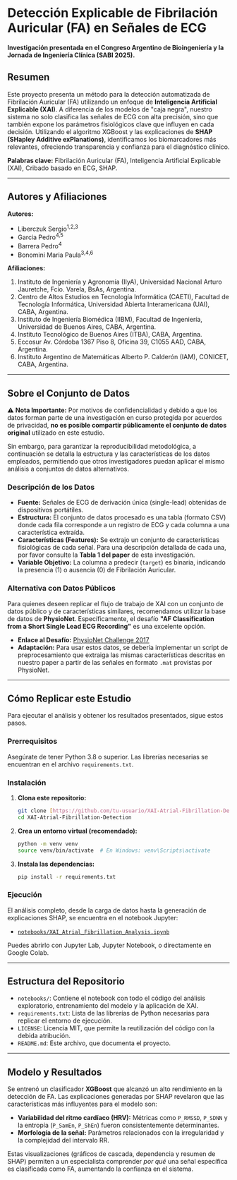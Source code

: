# Detección Explicable de Fibrilación Auricular (FA) en Señales de ECG

**Investigación presentada en el Congreso Argentino de Bioingeniería y la Jornada de Ingeniería Clínica (SABI 2025).**

## Resumen

Este proyecto presenta un método para la detección automatizada de Fibrilación Auricular (FA) utilizando un enfoque de **Inteligencia Artificial Explicable (XAI)**. A diferencia de los modelos de "caja negra", nuestro sistema no solo clasifica las señales de ECG con alta precisión, sino que también expone los parámetros fisiológicos clave que influyen en cada decisión. Utilizando el algoritmo XGBoost y las explicaciones de **SHAP (SHapley Additive exPlanations)**, identificamos los biomarcadores más relevantes, ofreciendo transparencia y confianza para el diagnóstico clínico.

**Palabras clave:** Fibrilación Auricular (FA), Inteligencia Artificial Explicable (XAI), Cribado basado en ECG, SHAP.

---

## Autores y Afiliaciones

**Autores:**

- Liberczuk Sergio<sup>1,2,3</sup>
- Garcia Pedro<sup>4,5</sup>
- Barrera Pedro<sup>4</sup>
- Bonomini Maria Paula<sup>3,4,6</sup>

**Afiliaciones:**

1.  Instituto de Ingeniería y Agronomía (IIyA), Universidad Nacional Arturo Jauretche, Fcio. Varela, BsAs, Argentina.
2.  Centro de Altos Estudios en Tecnología Informática (CAETI), Facultad de Tecnología Informática, Universidad Abierta Interamericana (UAI), CABA, Argentina.
3.  Instituto de Ingeniería Biomédica (IIBM), Facultad de Ingeniería, Universidad de Buenos Aires, CABA, Argentina.
4.  Instituto Tecnológico de Buenos Aires (ITBA), CABA, Argentina.
5.  Eccosur Av. Córdoba 1367 Piso 8, Oficina 39, C1055 AAD, CABA, Argentina.
6.  Instituto Argentino de Matemáticas Alberto P. Calderón (IAM), CONICET, CABA, Argentina.

---

## Sobre el Conjunto de Datos

⚠️ **Nota Importante:** Por motivos de confidencialidad y debido a que los datos forman parte de una investigación en curso protegida por acuerdos de privacidad, **no es posible compartir públicamente el conjunto de datos original** utilizado en este estudio.

Sin embargo, para garantizar la reproducibilidad metodológica, a continuación se detalla la estructura y las características de los datos empleados, permitiendo que otros investigadores puedan aplicar el mismo análisis a conjuntos de datos alternativos.

### Descripción de los Datos

* **Fuente:** Señales de ECG de derivación única (single-lead) obtenidas de dispositivos portátiles.
* **Estructura:** El conjunto de datos procesado es una tabla (formato CSV) donde cada fila corresponde a un registro de ECG y cada columna a una característica extraída.
* **Características (Features):** Se extrajo un conjunto de características fisiológicas de cada señal. Para una descripción detallada de cada una, por favor consulte la **Tabla 1 del paper** de esta investigación.
* **Variable Objetivo:** La columna a predecir (`target`) es binaria, indicando la presencia (1) o ausencia (0) de Fibrilación Auricular.

### Alternativa con Datos Públicos

Para quienes deseen replicar el flujo de trabajo de XAI con un conjunto de datos público y de características similares, recomendamos utilizar la base de datos de **PhysioNet**. Específicamente, el desafío **"AF Classification from a Short Single Lead ECG Recording"** es una excelente opción.

-   **Enlace al Desafío:** [PhysioNet Challenge 2017](https://physionet.org/content/challenge-2017/1.0.0/)
-   **Adaptación:** Para usar estos datos, se debería implementar un script de preprocesamiento que extraiga las mismas características descritas en nuestro paper a partir de las señales en formato `.mat` provistas por PhysioNet.

---

## Cómo Replicar este Estudio

Para ejecutar el análisis y obtener los resultados presentados, sigue estos pasos.

### Prerrequisitos

Asegúrate de tener Python 3.8 o superior. Las librerías necesarias se encuentran en el archivo `requirements.txt`.

### Instalación

1.  **Clona este repositorio:**
    ```bash
    git clone [https://github.com/tu-usuario/XAI-Atrial-Fibrillation-Detection.git](https://github.com/tu-usuario/XAI-Atrial-Fibrillation-Detection.git)
    cd XAI-Atrial-Fibrillation-Detection
    ```

2.  **Crea un entorno virtual (recomendado):**
    ```bash
    python -m venv venv
    source venv/bin/activate  # En Windows: venv\Scripts\activate
    ```

3.  **Instala las dependencias:**
    ```bash
    pip install -r requirements.txt
    ```

### Ejecución

El análisis completo, desde la carga de datos hasta la generación de explicaciones SHAP, se encuentra en el notebook Jupyter:

-   [`notebooks/XAI_Atrial_Fibrillation_Analysis.ipynb`](./notebooks/XAI_Atrial_Fibrillation_Analysis.ipynb)

Puedes abrirlo con Jupyter Lab, Jupyter Notebook, o directamente en Google Colab.

---

## Estructura del Repositorio

-   `notebooks/`: Contiene el notebook con todo el código del análisis exploratorio, entrenamiento del modelo y la aplicación de XAI.
-   `requirements.txt`: Lista de las librerías de Python necesarias para replicar el entorno de ejecución.
-   `LICENSE`: Licencia MIT, que permite la reutilización del código con la debida atribución.
-   `README.md`: Este archivo, que documenta el proyecto.

---

## Modelo y Resultados

Se entrenó un clasificador **XGBoost** que alcanzó un alto rendimiento en la detección de FA. Las explicaciones generadas por SHAP revelaron que las características más influyentes para el modelo son:

-   **Variabilidad del ritmo cardíaco (HRV):** Métricas como `P_RMSSD`, `P_SDNN` y la entropía (`P_SamEn`, `P_ShEn`) fueron consistentemente determinantes.
-   **Morfología de la señal:** Parámetros relacionados con la irregularidad y la complejidad del intervalo RR.

Estas visualizaciones (gráficos de cascada, dependencia y resumen de SHAP) permiten a un especialista comprender *por qué* una señal específica es clasificada como FA, aumentando la confianza en el sistema.
